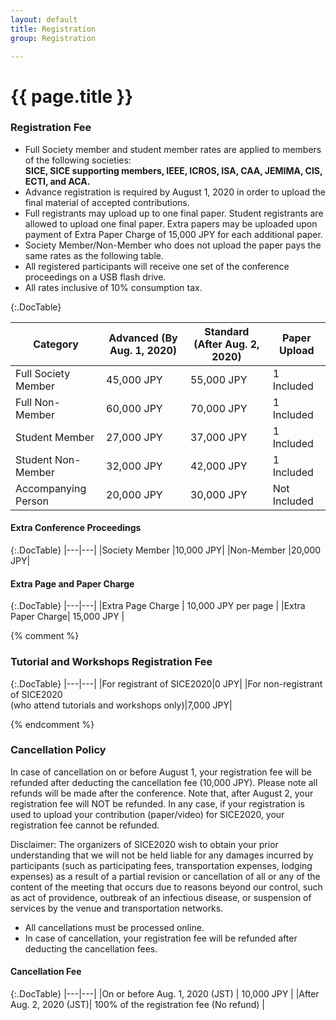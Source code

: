 ```yaml
---
layout: default
title: Registration
group: Registration

---
```


# {{ page.title }}

### Registration Fee

- Full Society member and student member rates are applied to members of the following societies: <br><b>SICE, SICE supporting members, IEEE, ICROS, ISA, CAA, JEMIMA, CIS, ECTI, and ACA.</b>
- Advance registration is required by August 1, 2020 in order to upload the final material of accepted contributions.
- Full registrants may upload up to one final paper. Student registrants are allowed to upload one final paper. Extra papers may be uploaded upon payment of Extra Paper Charge of 15,000 JPY for each additional paper. 
- Society Member/Non-Member who does not upload the paper pays the same rates as the following table.
- All registered participants will receive one set of the conference proceedings on a USB flash drive.
- All rates inclusive of 10% consumption tax.

{:.DocTable}

|Category           |Advanced (By Aug. 1, 2020)|Standard (After Aug. 2, 2020)|Paper Upload|
|----|----|----|----|
|Full Society Member|45,000 JPY|55,000 JPY|1 Included|
|Full Non-Member|60,000 JPY|70,000 JPY|1 Included|
|Student Member|27,000 JPY|37,000 JPY|1 Included|
|Student Non-Member|32,000 JPY|42,000 JPY|1 Included|
|Accompanying Person|20,000 JPY|30,000 JPY|Not Included|

#### Extra Conference Proceedings

{:.DocTable}
|---|---|
|Society Member |10,000 JPY|
|Non-Member     |20,000 JPY|


#### Extra Page and Paper Charge 

{:.DocTable}
|---|---|
|Extra Page Charge | 10,000 JPY per page |
|Extra Paper Charge| 15,000 JPY |

{% comment %}
### Tutorial and Workshops Registration Fee

{:.DocTable}
|---|---|
|For registrant of SICE2020|0 JPY|
|For non-registrant of SICE2020 <br>(who attend tutorials and workshops only)|7,000 JPY|

{% endcomment %}

### Cancellation Policy

In case of cancellation on or before August 1, your registration fee will be refunded after deducting the cancellation fee (10,000 JPY). Please note all refunds will be made after the conference. Note that, after August 2, your registration fee will NOT be refunded. In any case, if your registration is used to upload your contribution (paper/video) for SICE2020, your registration fee cannot be refunded.

Disclaimer: The organizers of SICE2020 wish to obtain your prior understanding that we will not be held liable for any damages incurred by participants (such as participating fees, transportation expenses, lodging expenses) as a result of a partial revision or cancellation of all or any of the content of the meeting that occurs due to reasons beyond our control, such as act of providence, outbreak of an infectious disease, or suspension of services by the venue and transportation networks.

- All cancellations must be processed online.
- In case of cancellation, your registration fee will be refunded after deducting the cancellation fees. 

#### Cancellation Fee 

{:.DocTable}
|---|---|
|On or before Aug. 1, 2020 (JST) | 10,000 JPY |
|After Aug. 2, 2020 (JST)| 100% of the registration fee (No refund) |

